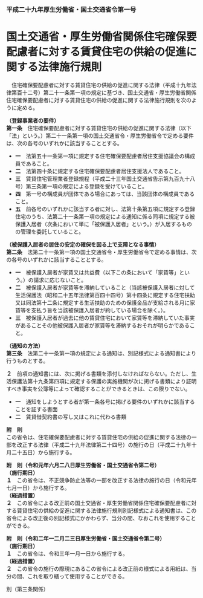 ### 平成二十九年厚生労働省・国土交通省令第一号  
# 国土交通省・厚生労働省関係住宅確保要配慮者に対する賃貸住宅の供給の促進に関する法律施行規則  
　住宅確保要配慮者に対する賃貸住宅の供給の促進に関する法律（平成十九年法律第百十二号）第二十一条第一項の規定に基づき、国土交通省・厚生労働省関係住宅確保要配慮者に対する賃貸住宅の供給の促進に関する法律施行規則を次のように定める。  
  
**（登録事業者の要件）**  
**第一条**　住宅確保要配慮者に対する賃貸住宅の供給の促進に関する法律（以下「法」という。）第二十一条第一項の国土交通省令・厚生労働省令で定める要件は、次の各号のいずれかに該当することとする。  
* **一**　法第五十一条第一項に規定する住宅確保要配慮者居住支援協議会の構成員であること。  
* **二**　法第四十条に規定する住宅確保要配慮者居住支援法人であること。  
* **三**　賃貸住宅管理業者登録規程（平成二十三年国土交通省告示第九百九十八号）第三条第一項の規定による登録を受けていること。  
* **四**　第一号の構成員が団体である場合にあっては、当該団体の構成員であること。  
* **五**　前各号のいずれかに該当する者に対し、法第十条第五項に規定する登録住宅のうち、法第二十一条第一項の規定による通知に係る同項に規定する被保護入居者（次条において単に「被保護入居者」という。）が入居するものの管理を委託していること。  
  
**（被保護入居者の居住の安定の確保を図る上で支障となる事情）**  
**第二条**　法第二十一条第一項の国土交通省令・厚生労働省令で定める事情は、次の各号のいずれかに該当することとする。  
* **一**　被保護入居者が家賃又は共益費（以下この条において「家賃等」という。）の請求に応じないこと。  
* **二**　被保護入居者が家賃等を滞納していること（当該被保護入居者に対して生活保護法（昭和二十五年法律第百四十四号）第十四条に規定する住宅扶助又は同法第十二条に規定する生活扶助のための保護金品が支給される月に家賃等を支払う旨を当該被保護入居者が約している場合を除く。）。  
* **三**　被保護入居者が過去に他の賃貸住宅において家賃等を滞納していた事実があることその他被保護入居者が家賃等を滞納するおそれが明らかであること。  
  
**（通知の方法）**  
**第三条**　法第二十一条第一項の規定による通知は、別記様式による通知書により行うものとする。  
  
**２**　前項の通知書には、次に掲げる書類を添付しなければならない。ただし、生活保護法第十九条第四項に規定する保護の実施機関が次に掲げる書類により証明すべき事実を公簿等によって確認することができるときは、この限りでない。  
* **一**　通知をしようとする者が第一条各号に掲げる要件のいずれかに該当することを証する書面  
* **二**　賃貸借契約書の写し又はこれに代わる書類  
  
**附　則**  
この省令は、住宅確保要配慮者に対する賃貸住宅の供給の促進に関する法律の一部を改正する法律（平成二十九年法律第二十四号）の施行の日（平成二十九年十月二十五日）から施行する。  
  
**附　則（令和元年六月二八日厚生労働省・国土交通省令第二号）**  
**（施行期日）**  
**１**　この省令は、不正競争防止法等の一部を改正する法律の施行の日（令和元年七月一日）から施行する。  
**（経過措置）**  
**２**　この省令による改正前の国土交通省・厚生労働省関係住宅確保要配慮者に対する賃貸住宅の供給の促進に関する法律施行規則別記様式による通知書は、この省令による改正後の別記様式にかかわらず、当分の間、なおこれを使用することができる。  
  
**附　則（令和二年一二月二三日厚生労働省・国土交通省令第二号）**  
**（施行期日）**  
**１**　この省令は、令和三年一月一日から施行する。  
**（経過措置）**  
**２**　この省令の施行の際現にあるこの省令による改正前の様式による用紙は、当分の間、これを取り繕って使用することができる。  
  
別（第三条関係）  

          
        